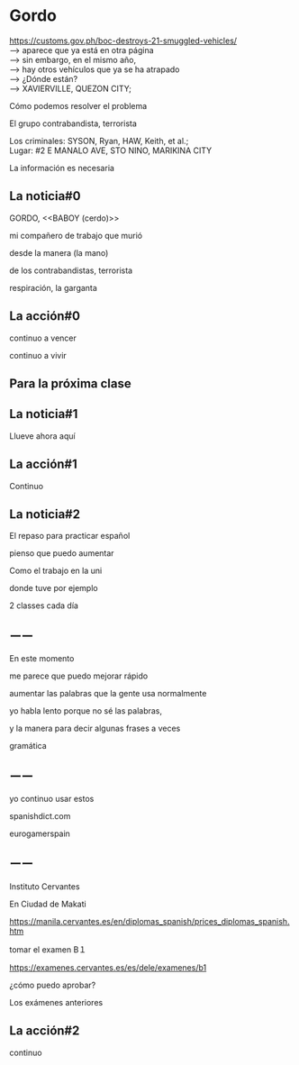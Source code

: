 # Gordo

https://customs.gov.ph/boc-destroys-21-smuggled-vehicles/<br/>
—> aparece que ya está en otra página<br/>
—> sin embargo, en el mismo año, <br/>
—> hay otros vehículos que ya se ha atrapado<br/>
—> ¿Dónde están?<br/>
—> XAVIERVILLE, QUEZON CITY;

Cómo podemos resolver el problema 

El grupo contrabandista, terrorista

Los criminales: SYSON, Ryan, HAW, Keith, et al.;  
Lugar: #2 E MANALO AVE, STO NINO, MARIKINA CITY

La información es necesaria

## La noticia#0

GORDO, <<BABOY (cerdo)>>

mi compañero de trabajo que murió

desde la manera (la mano) 

de los contrabandistas, terrorista

respiración, la garganta

## La acción#0

continuo a vencer

continuo a vivir

## Para la próxima clase

## La noticia#1

Llueve ahora aquí

## La acción#1

Continuo

## La noticia#2

El repaso para practicar español

pienso que puedo aumentar

Como el trabajo en la uni

donde tuve por ejemplo

2 classes cada día

## ーー

En este momento

me parece que puedo mejorar rápido

aumentar las palabras que la gente usa normalmente

yo habla lento porque no sé las palabras,

y la manera para decir algunas frases a veces

gramática

## ーー

yo continuo usar estos

spanishdict.com

eurogamerspain

## ーー

Instituto Cervantes

En Ciudad de Makati

https://manila.cervantes.es/en/diplomas_spanish/prices_diplomas_spanish.htm

tomar el examen B１

https://examenes.cervantes.es/es/dele/examenes/b1

¿cómo puedo aprobar?

Los exámenes anteriores

## La acción#2

continuo

